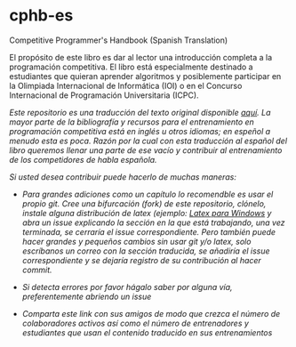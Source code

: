 ﻿# cphb-es
Competitive Programmer's Handbook (Spanish Translation)

El propósito de este libro es dar al lector una introducción completa a la programación competitiva.
El libro está especialmente destinado a estudiantes que quieran aprender algoritmos y posiblemente
participar en la Olimpiada Internacional de Informática (IOI) o en el Concurso Internacional de
Programación Universitaria (ICPC).

_Este repositorio es una traducción del texto original disponible [aquí](https://github.com/pllk/cphb).
La mayor parte de la bibliografía y recursos para el entrenamiento en programación competitiva
está en inglés u otros idiomas; en espeñol a menudo esta es poca. Razón por la cual con esta
traducción al español del libro queremos llenar una parte de ese vacío y contribuir al entrenamiento
de los competidores de habla española._

_Si usted desea contribuir puede hacerlo de muchas maneras:_

* _Para grandes adiciones como un capítulo lo recomendble es usar el propio git. Cree una bifurcación
(fork) de este repositorio, clónelo, instale alguna distribución de latex (ejemplo: [Latex para
Windows](http://nokyotsu.com/latex/windows.html) y abra un issue explicando la sección en la que
está trabajando, una vez terminada, se cerraría el issue correspondiente. Pero también puede hacer
grandes y pequeños cambios sin usar git y/o latex, solo escríbanos un correo con la sección traducida,
se añadiría el issue correspondiente y se dejaría registro de su contribución al hacer commit._

* _Si detecta errores por favor hágalo saber por alguna vía, preferentemente abriendo un issue_

* _Comparta este link con sus amigos de modo que crezca el número de colaboradores activos así como
el número de entrenadores y estudiantes que usan el contenido traducido en sus entrenamientos_
